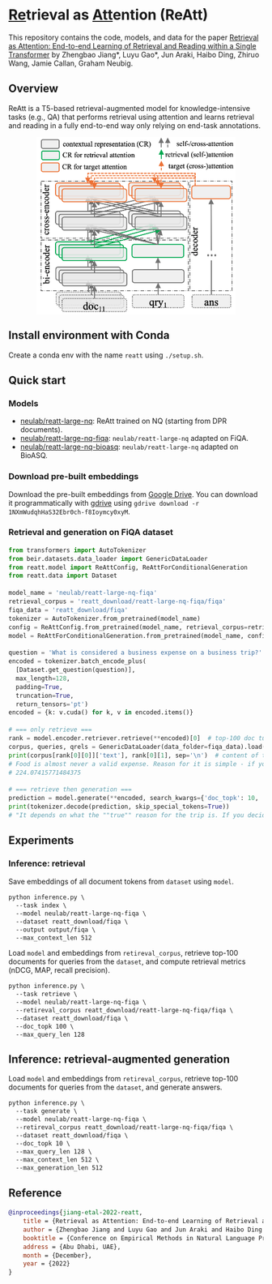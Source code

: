 # <ins>Re</ins>trieval as <ins>Att</ins>ention (ReAtt)

This repository contains the code, models, and data for the paper
[Retrieval as Attention: End-to-end Learning of Retrieval and Reading within a Single Transformer](https://arxiv.org/pdf/2212.02027.pdf) by Zhengbao Jiang*, Luyu Gao*, Jun Araki, Haibo Ding, Zhiruo Wang, Jamie Callan, Graham Neubig.

## Overview

ReAtt is a T5-based retrieval-augmented model for knowledge-intensive tasks (e.g., QA) that performs retrieval using attention and learns retrieval and reading in a fully end-to-end way only relying on end-task annotations.

<p align="center">
  <img align="middle" src="res/reatt.png" height="350" alt="ReAtt"/>
</p>

## Install environment with Conda
Create a conda env with the name `reatt` using `./setup.sh`.

## Quick start

### Models
- [neulab/reatt-large-nq](https://huggingface.co/neulab/reatt-large-nq): ReAtt trained on NQ (starting from DPR documents).
- [neulab/reatt-large-nq-fiqa](https://huggingface.co/neulab/reatt-large-nq-fiqa): `neulab/reatt-large-nq` adapted on FiQA.
- [neulab/reatt-large-nq-bioasq](https://huggingface.co/neulab/reatt-large-nq-bioasq): `neulab/reatt-large-nq` adapted on BioASQ.

### Download pre-built embeddings
Download the pre-built embeddings from [Google Drive](https://drive.google.com/drive/u/1/folders/1NXmWudqhHaS32Ebr0ch-f8Ioymcy0xyM). You can download it programmatically with [gdrive](https://anaconda.org/conda-forge/gdrive) using `gdrive download -r 1NXmWudqhHaS32Ebr0ch-f8Ioymcy0xyM`.

### Retrieval and generation on FiQA dataset
```python
from transformers import AutoTokenizer
from beir.datasets.data_loader import GenericDataLoader
from reatt.model import ReAttConfig, ReAttForConditionalGeneration
from reatt.data import Dataset

model_name = 'neulab/reatt-large-nq-fiqa'
retrieval_corpus = 'reatt_download/reatt-large-nq-fiqa/fiqa'
fiqa_data = 'reatt_download/fiqa'
tokenizer = AutoTokenizer.from_pretrained(model_name)
config = ReAttConfig.from_pretrained(model_name, retrieval_corpus=retrieval_corpus)
model = ReAttForConditionalGeneration.from_pretrained(model_name, config=config).cuda()

question = 'What is considered a business expense on a business trip?'
encoded = tokenizer.batch_encode_plus(
  [Dataset.get_question(question)],
  max_length=128,
  padding=True,
  truncation=True,
  return_tensors='pt')
encoded = {k: v.cuda() for k, v in encoded.items()}

# === only retrieve ===
rank = model.encoder.retriever.retrieve(**encoded)[0]  # top-100 doc tuples <doc_id, score>
corpus, queries, qrels = GenericDataLoader(data_folder=fiqa_data).load(split='test')
print(corpus[rank[0][0]]['text'], rank[0][1], sep='\n')  # content of the top-1 doc and its score
# Food is almost never a valid expense. Reason for it is simple - if you were not conducting business you would have to eat too. ...
# 224.07415771484375

# === retrieve then generation ===
prediction = model.generate(**encoded, search_kwargs={'doc_topk': 10, 'max_length': 512}, max_length=512)[0]
print(tokenizer.decode(prediction, skip_special_tokens=True))
# "It depends on what the ""true"" reason for the trip is. If you decide to deduct the trip as a business expense ...
```

## Experiments

### Inference: retrieval
Save embeddings of all document tokens from `dataset` using `model`.
```shell
python inference.py \
  --task index \
  --model neulab/reatt-large-nq-fiqa \
  --dataset reatt_download/fiqa \
  --output output/fiqa \
  --max_context_len 512
```

Load `model` and embeddings from `retireval_corpus`, retrieve top-100 documents for queries from the `dataset`, and compute retrieval metrics (nDCG, MAP, recall precision).
```shell
python inference.py \
  --task retrieve \
  --model neulab/reatt-large-nq-fiqa \
  --retireval_corpus reatt_download/reatt-large-nq-fiqa/fiqa \
  --dataset reatt_download/fiqa \
  --doc_topk 100 \
  --max_query_len 128
```

## Inference: retrieval-augmented generation

Load `model` and embeddings from `retireval_corpus`, retrieve top-100 documents for queries from the `dataset`, and generate answers.
```shell
python inference.py \
  --task generate \
  --model neulab/reatt-large-nq-fiqa \
  --retireval_corpus reatt_download/reatt-large-nq-fiqa/fiqa \
  --dataset reatt_download/fiqa \
  --doc_topk 10 \
  --max_query_len 128 \
  --max_context_len 512 \
  --max_generation_len 512
```

## Reference

```bibtex
@inproceedings{jiang-etal-2022-reatt,
    title = {Retrieval as Attention: End-to-end Learning of Retrieval and Reading within a Single Transformer},
    author = {Zhengbao Jiang and Luyu Gao and Jun Araki and Haibo Ding and Zhiruo Wang and Jamie Callan and Graham Neubig},
    booktitle = {Conference on Empirical Methods in Natural Language Processing (EMNLP)},
    address = {Abu Dhabi, UAE},
    month = {December},
    year = {2022}
}
```
